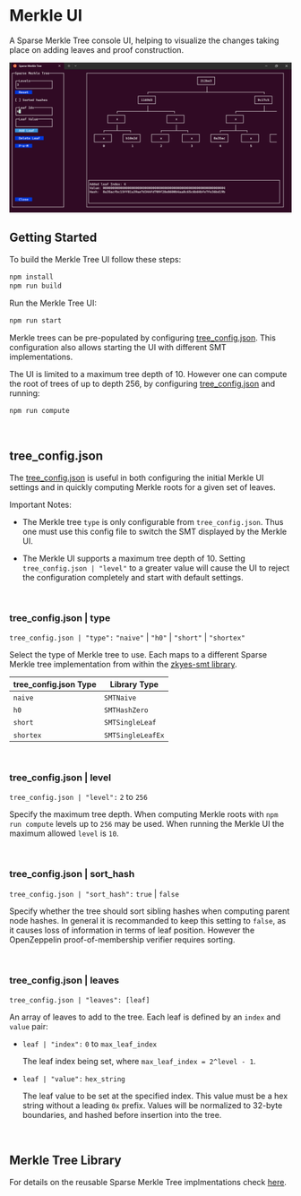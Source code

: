 # Merkle UI

A Sparse Merkle Tree console UI, helping to visualize the changes taking place on adding leaves and proof construction.

![Merkle UI](../merkle_ui.png)


## Getting Started

To build the Merkle Tree UI follow these steps:

```BASH
npm install
npm run build
```

Run the Merkle Tree UI:

```BASH
npm run start
```

Merkle trees can be pre-populated by configuring [tree_config.json](./tree_config.json). This configuration also allows starting the UI with different SMT implementations.

The UI is limited to a maximum tree depth of 10. However one can compute the root of trees of up to depth 256, by configuring [tree_config.json](./tree_config.json) and running:

```BASH
npm run compute
```

<BR />

## tree_config.json

The [tree_config.json](./tree_config.json) is useful in both configuring the initial Merkle UI settings and in quickly computing Merkle roots for a given set of leaves. 

Important Notes:
* The Merkle tree `type` is only configurable from `tree_config.json`. Thus one must use this config file to switch the SMT displayed by the Merkle UI.

* The Merkle UI supports a maximum tree depth of 10. Setting `tree_config.json | "level"` to a greater value will cause the UI to reject the configuration completely and start with default settings.

<BR />

### tree_config.json | type

`tree_config.json | "type":` `"naive"` | `"h0"` | `"short"` | `"shortex"`

Select the type of Merkle tree to use. Each maps to a different Sparse Merkle tree implementation from within the [zkyes-smt library](../merkle/README.md).

|tree_config.json Type       | Library Type      |
|----------------------------|-------------------|
|`naive`                     | `SMTNaive`        |
|`h0`                        | `SMTHashZero`     |
|`short`                     | `SMTSingleLeaf`   |
|`shortex`                   | `SMTSingleLeafEx` |


<BR />

### tree_config.json | level

`tree_config.json | "level":` `2` to `256`

Specify the maximum tree depth. When computing Merkle roots with `npm run compute` levels up to `256` may be used. When running the Merkle UI the maximum allowed `level` is `10`.

<BR />

### tree_config.json | sort_hash

`tree_config.json | "sort_hash":` `true` | `false`

Specify whether the tree should sort sibling hashes when computing parent node hashes. In general it is recommanded to keep this setting to `false`, as it causes loss of information in terms of leaf position. However the OpenZeppelin proof-of-membership verifier requires sorting.

<BR />

### tree_config.json | leaves


`tree_config.json | "leaves": [leaf]` 

An array of leaves to add to the tree. Each leaf is defined by an `index` and `value` pair:

* `leaf | "index":` `0` to `max_leaf_index`

    The leaf index being set, where `max_leaf_index = 2^level - 1`.

* `leaf | "value":` `hex_string`

    The leaf value to be set at the specified index. This value must be a hex string without a leading `0x` prefix. Values will be normalized to 32-byte boundaries, and hashed before insertion into the tree. 


<BR />

## Merkle Tree Library

For details on the reusable Sparse Merkle Tree implmentations check [here](../merkle/README.md).